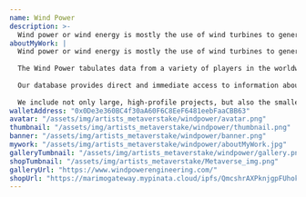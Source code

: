```yaml
---
name: Wind Power
description: >-
  Wind power or wind energy is mostly the use of wind turbines to generate electricity. Historically, wind power has been used in sails, windmills and windpumps. Wind power is a popular, sustainable, renewable energy source that has a much smaller impact on the environment than burning fossil fuels. Wind farms consist of many individual wind turbines, which are connected to the electric power transmission network.
aboutMyWork: |
  Wind power or wind energy is mostly the use of wind turbines to generate electricity. Historically, wind power has been used in sails, windmills and windpumps. Wind power is a popular, sustainable, renewable energy source that has a much smaller impact on the environment than burning fossil fuels. Wind farms consist of many individual wind turbines, which are connected to the electric power transmission network.The Wind Power is a comprehensive database of detailed raw statistics on the rapidly growing sphere of wind energy and its supporting markets.
  
  The Wind Power tabulates data from a variety of players in the worldwide industry — wind farm developers, operators and owners, turbine manufacturers, to name only a few — into useable figures available in Excel, Csv, Tsv, Shape, Kmz and Kml formats.
  
  Our database provides direct and immediate access to information about regions, countries, manufacturers, types and numbers of turbines, hub heights, MWs/GWs, developers, operators, owners, and commissioning dates.
  
  We include not only large, high-profile projects, but also the smaller, independent ones.
walletAddress: "0x0De3e360BC4f30aA60F6C8EeF6481eebFaaCBB63"
avatar: "/assets/img/artists_metaverstake/windpower/avatar.png"
thumbnail: "/assets/img/artists_metaverstake/windpower/thumbnail.png"
banner: "/assets/img/artists_metaverstake/windpower/banner.png"
mywork: "/assets/img/artists_metaverstake/windpower/aboutMyWork.jpg"
galleryTumbnail: "/assets/img/artists_metaverstake/windpower/gallery.png"
shopTumbnail: "/assets/img/artists_metaverstake/Metaverse_img.png"
galleryUrl: "https://www.windpowerengineering.com/"
shopUrl: "https://marimogateway.mypinata.cloud/ipfs/QmcshrAXPknjgpFUhokUEF1sCiuSiiTnR2NaHbq2urHKkn/"
---
```


